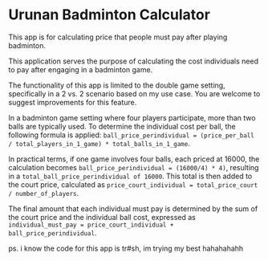 # Urunan Badminton Calculator
This app is for calculating price that people must pay after playing badminton.

This application serves the purpose of calculating the cost individuals need to pay after engaging in a badminton game.

The functionality of this app is limited to the double game setting, specifically in a 2 vs. 2 scenario based on my use case. You are welcome to suggest improvements for this feature.

In a badminton game setting where four players participate, more than two balls are typically used. To determine the individual cost per ball, the following formula is applied: `ball_price_perindividual = (price_per_ball / total_players_in_1_game) * total_balls_in_1_game`.

In practical terms, if one game involves four balls, each priced at 16000, the calculation becomes `ball_price_perindividual = (16000/4) * 4)`, resulting in a `total_ball_price_perindividual of 16000`. This total is then added to the court price, calculated as `price_court_individual = total_price_court / number_of_players`.

The final amount that each individual must pay is determined by the sum of the court price and the individual ball cost, expressed as `individual_must_pay = price_court_individual + ball_price_perindividual`.

ps. i know the code for this app is tr#sh, im trying my best hahahahahh
